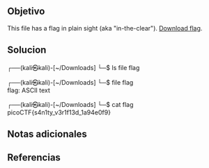 ## Objetivo
This file has a flag in plain sight (aka "in-the-clear"). [Download flag](https://mercury.picoctf.net/static/704f877da185904ec3992e7255a15c6c/flag).
## Solucion
┌──(kali㉿kali)-[~/Downloads]
└─$ ls
file  flag
                                                                
┌──(kali㉿kali)-[~/Downloads]
└─$ file flag                 
flag: ASCII text
                                                              
┌──(kali㉿kali)-[~/Downloads]
└─$ cat flag               
picoCTF{s4n1ty_v3r1f13d_1a94e0f9}


## Notas adicionales

## Referencias